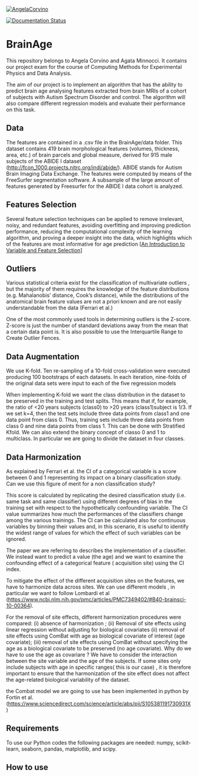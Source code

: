 
[![AngelaCorvino](https://circleci.com/gh/AngelaCorvino/BrainAge.svg?style=shield)](https://app.circleci.com/pipelines/github/AngelaCorvino/BrainAge?branch=main&filter=all)

[![Documentation Status](https://readthedocs.org/projects/brainage/badge/?version=latest)](https://brainage.readthedocs.io/en/latest/?badge=latest)


# BrainAge

This repository belongs to Angela Corvino and Agata Minnocci. It contains our project exam for the course of Computing Methods for Experimental Physics and Data Analysis.

The aim of our project is to implement an algorithm that has the ability to predict brain age analysing features extracted from brain MRIs of a cohort of subjects with Autism Spectrum Disorder and control. The algorithm will also compare different regression models and evaluate their performance on this task.

## Data

The features are contained in a .csv file in the BrainAge/data folder.
This dataset contains 419 brain morphological features (volumes, thickness, area, etc.) of brain parcels and global measure, derived for 915 male subjects of the ABIDE I dataset (http://fcon_1000.projects.nitrc.org/indi/abide/). ABIDE stands for Autism Brain Imaging Data Exchange.
The features were computed by means of the FreeSurfer segmentation software. A subsample of the large amount of features generated by Freesurfer for the ABIDE I data cohort is analyzed.

## Features Selection

Several feature selection techniques can be applied to remove irrelevant, noisy, and redundant features, avoiding overfitting and improving prediction performance, reducing the computational complexity of the learning algorithm, and proving a deeper insight into the data, which highlights which of the features are most informative for age prediction [[An Introduction to Variable and Feature Selection](https://www.jmlr.org/papers/volume3/guyon03a/guyon03a.pdf?ref=driverlayer.com/web)]

## Outliers
Various statistical criteria exist for the classification of multivariate outliers , but the majority of them requires the knowledge of the feature distributions (e.g. Mahalanobis’ distance, Cook’s distance), while the distributions of the anatomical brain feature values are not a priori known and are not easily understandable from the data (Ferrari et al.)

One of the most commonly used tools in determining outliers is the Z-score. Z-score is just the number of standard deviations away from the mean that a certain data point is.
It is also possible to use the Interquartile Range to Create Outlier Fences.

## Data Augmentation
We use K-fold. Ten re-sampling of a 10-fold cross-validation were executed producing 100 bootstraps of each datasets. In each iteration, nine-folds of the original data sets were input to each of the five regression models

When implementing K-fold we want the class distribution in the dataset to be preserved in the training and test splits. This means that if, for example, the ratio of <20 years subjects (class0) to >20 years (class1)subject is 1/3. If we set k=4, then the test sets include three data points from class1 and one data point from class 0. Thus, training sets include three data points from class 0 and nine data points from class 1.
This can be done with Stratified Kfold.
We can also extend the binary concept of classo 0 and 1 to multiclass. In particular we are going to divide the dataset in four classes.

## Data Harmonization

As explained by Ferrari et al. the CI of a categorical variable is a score between 0 and 1 representing its impact on a binary classification study.
Can we use this figure of merit for a non classification study?

This score is calculated by replicating the desired classification study (i.e. same task and same classifier) using different degrees of bias in the training set with respect to the hypothetically confounding variable. The CI value summarizes how much the performances of the classifiers change among the various trainings. The CI can be calculated also for continuous variables by binning their values and, in this scenario, it is useful to identify the widest range of values for which the effect of such variables can be ignored.

The paper we are referring to describes the implementation of a classifier. We instead want to predict a value (the age) and we want to examine the confounding effect of a categorical feature ( acquisition site) using the CI index.


To mitigate the effect of the different acquisition sites on the features, we have to harmonize data across sites. We can use different models , in particular we want to follow Lombardi et al (https://www.ncbi.nlm.nih.gov/pmc/articles/PMC7349402/#B40-brainsci-10-00364).

For the removal of site effects, different harmonization procedures were compared:
(i) absence of harmonization ;
(ii) Removal of site effects using linear regression without adjusting for biological covariates
(ii) removal of site effects using ComBat with age as biological covariate of interest (age covariate);
(iii) removal of site effects using ComBat without specifying the age as a biological covariate to be preserved (no age covariate).
Why do we have to use the age as covariare ?
We have to consider the interaction between the site variable and the age of the subjects.
If some sites only include subjects with age in specific ranges( this is our case) , it is therefore important to ensure that the harmonization of the site effect does not affect the age-related biological variability of the dataset.


the Combat model we are going to use has been implemented in python by Fortin et al. (https://www.sciencedirect.com/science/article/abs/pii/S105381191730931X)

## Requirements

To use our Python codes the following packages are needed: numpy, scikit-learn, seaborn, pandas, matplotlib, and scipy.

## How to use

